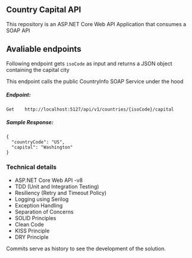 ## Country Capital API 
This repository is an ASP.NET Core Web API Application that consumes a SOAP API


## Avaliable endpoints

Following endpoint gets `isoCode` as input and returns a JSON object containing the capital city

This endpoint calls the public CountryInfo SOAP Service under the hood

##### Endpoint:
```
Get    http://localhost:5127/api/v1/countries/{isoCode}/capital
```

##### Sample Response:
```
{
  "countryCode": "US",
  "capital": "Washington"
}
```



### Technical details
  -	ASP.NET Core Web API -v8
  -	TDD (Unit and Integration Testing)
  - Resiliency (Retry and Timeout Policy)
  - Logging using Serilog
  - Exception Handling
  - Separation of Concerns
  - SOLID Principles
  - Clean Code
  - KISS Principle
  - DRY Principle


Commits serve as history to see the development of the solution.
